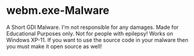 # webm.exe-Malware
A Short GDI Malware. I'm not responsible for any damages. Made for Educational Purposes only. Not for people with epilepsy! Works on Windows XP-11. If you want to use the source code in your malware then you must make it open source as well!
